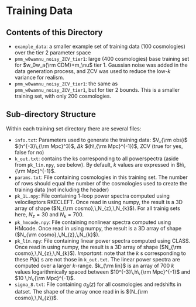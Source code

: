 # Training Data #
## Contents of this Directory ##
- `example_data`: a smaller example set of training data (100 cosmologies) over the tier 2 parameter space
- `pmm_w0wamnu_noisy_ZCV_tier1`: large (400 cosmologies) base training set for $w_0w_a{\rm CDM}+m_\nu$ tier 1. Gaussian noise was added in the data generation process, and ZCV was used to reduce the low-$k$ variance for realism. 
- `pmm_w0wamnu_noisy_ZCV_tier1`: the same as `pmm_w0wamnu_noisy_ZCV_tier1`, but for tier 2 bounds. This is a smaller training set, with only 200 cosmologies. 

## Sub-directory Structure ##
Within each training set directory there are several files:
- `info.txt`: Parameters used to generate the training data: $V_{\rm obs}$ $(h^{-3}\,{\rm Mpc}^3)$, $\Delta k$ $(h\,{\rm Mpc}^{-1})$, ZCV (true for yes, false for no)
- `k_out.txt`: contains the ks corresponding to all powerspectra (aside from `pk_lin.npy`, see below). By default, $k$ values are expressed in $h\,{\rm Mpc}^{-1}$.
- `params.txt`: File containing cosmologies in this training set. The number of rows should equal the number of the cosmologies used to create the training data (not including the header)
- `pk_1L.npy`: File containing 1-loop power spectra computed using velocileptors RKECLEFT. Once read in using numpy, the result is a 3D array of shape ($N_{\rm cosmo},\,N_{z},\,N_{k}$). For all trainig sets here, $N_z=30$ and $N_k=700$.
- `pk_hmcode.npy`: File containing nonlinear spectra computed using HMcode. Once read in using numpy, the result is a 3D array of shape ($N_{\rm cosmo},\,N_{z},\,N_{k}$). 
- `pk_lin.npy`: File containing linear power spectra computed using CLASS. Once read in using numpy, the result is a 3D array of shape ($N_{\rm cosmo},\,N_{z},\,N_{k}$). *Important*: note that the $k$ s corresponding to these $P(k)$ s are not those in `k_out.txt`. The linear power spectra are computed over a larger $k$-range. $k_{\rm lin}$ is an array of 700 $k$ values logarithmically spaced between $10^{-3}\,h\,{\rm Mpc}^{-1}$ and $10 \,h\,{\rm Mpc}^{-1}$.
- `sigma_8.txt`: File containing $\sigma_8(z)$ for all cosmologies and redshifts in datset. The shape of the array once read in is $(N_{\rm cosmo},\,N_{z})$.
